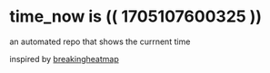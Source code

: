 # time_now is (( 1705107600325 ))

an automated repo that shows the currnent time

inspired by [breakingheatmap](https://github.com/breakingheatmap/breakingheatmap)